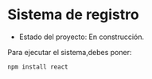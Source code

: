 <h1> Sistema de registro</h1>

- Estado del proyecto: En construcción.

Para ejecutar el sistema,debes poner: 

```npm install react```

